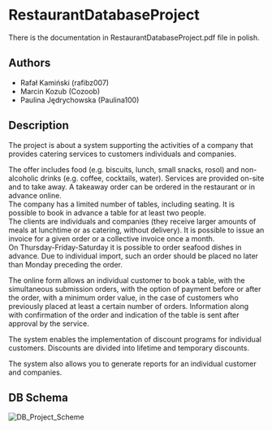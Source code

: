 # RestaurantDatabaseProject

There is the documentation in RestaurantDatabaseProject.pdf file in polish.

## Authors
  * Rafał Kamiński (rafibz007)
  * Marcin Kozub (Cozoob)
  * Paulina Jędrychowska (Paulina100)

## Description
  The project is about a system supporting the activities of a company that provides catering services to customers
individuals and companies.  


  The offer includes food (e.g. biscuits, lunch, small snacks, rosol) and non-alcoholic drinks (e.g. coffee, cocktails, water).
Services are provided on-site and to take away. A takeaway order can be ordered in the restaurant or
in advance online.  
  The company has a limited number of tables, including seating. It is possible to book in advance
a table for at least two people.  
  The clients are individuals and companies (they receive larger amounts of meals at lunchtime or as catering, without
delivery). It is possible to issue an invoice for a given order or a collective invoice once a month.  
  On Thursday-Friday-Saturday it is possible to order seafood dishes in advance.
Due to individual import, such an order should be placed no later than Monday
preceding the order.  


  The online form allows an individual customer to book a table, with the simultaneous submission
orders, with the option of payment before or after the order, with a minimum order value,
in the case of customers who previously placed at least a certain number of orders. Information along with
confirmation of the order and indication of the table is sent after approval by the service.  


  The system enables the implementation of discount programs for individual customers. Discounts are divided into lifetime and temporary discounts.  

  The system also allows you to generate reports for an individual customer
and companies.  

## DB Schema
![DB_Project_Scheme](https://user-images.githubusercontent.com/92322072/158482840-45719c95-8199-4983-924e-25a2a7b01b68.png)
